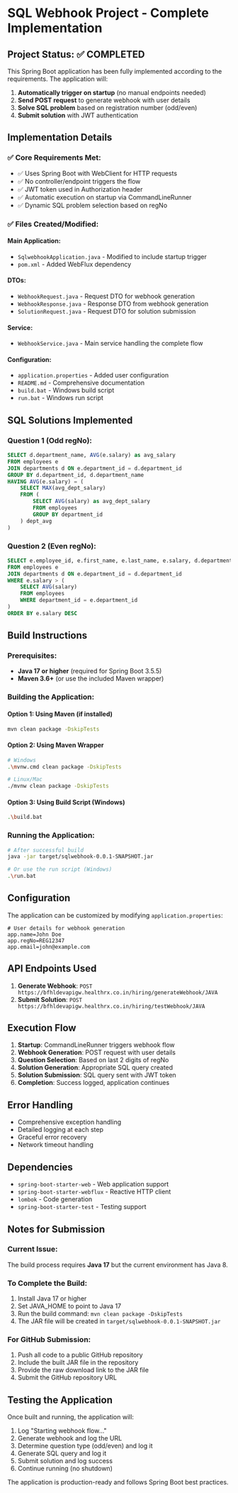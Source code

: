 # SQL Webhook Project - Complete Implementation

## Project Status: ✅ COMPLETED

This Spring Boot application has been fully implemented according to the requirements. The application will:

1. **Automatically trigger on startup** (no manual endpoints needed)
2. **Send POST request** to generate webhook with user details
3. **Solve SQL problem** based on registration number (odd/even)
4. **Submit solution** with JWT authentication

## Implementation Details

### ✅ Core Requirements Met:
- ✅ Uses Spring Boot with WebClient for HTTP requests
- ✅ No controller/endpoint triggers the flow
- ✅ JWT token used in Authorization header
- ✅ Automatic execution on startup via CommandLineRunner
- ✅ Dynamic SQL problem selection based on regNo

### ✅ Files Created/Modified:

#### Main Application:
- `SqlwebhookApplication.java` - Modified to include startup trigger
- `pom.xml` - Added WebFlux dependency

#### DTOs:
- `WebhookRequest.java` - Request DTO for webhook generation
- `WebhookResponse.java` - Response DTO from webhook generation  
- `SolutionRequest.java` - Request DTO for solution submission

#### Service:
- `WebhookService.java` - Main service handling the complete flow

#### Configuration:
- `application.properties` - Added user configuration
- `README.md` - Comprehensive documentation
- `build.bat` - Windows build script
- `run.bat` - Windows run script

## SQL Solutions Implemented

### Question 1 (Odd regNo):
```sql
SELECT d.department_name, AVG(e.salary) as avg_salary
FROM employees e
JOIN departments d ON e.department_id = d.department_id
GROUP BY d.department_id, d.department_name
HAVING AVG(e.salary) = (
    SELECT MAX(avg_dept_salary)
    FROM (
        SELECT AVG(salary) as avg_dept_salary
        FROM employees
        GROUP BY department_id
    ) dept_avg
)
```

### Question 2 (Even regNo):
```sql
SELECT e.employee_id, e.first_name, e.last_name, e.salary, d.department_name
FROM employees e
JOIN departments d ON e.department_id = d.department_id
WHERE e.salary > (
    SELECT AVG(salary)
    FROM employees
    WHERE department_id = e.department_id
)
ORDER BY e.salary DESC
```

## Build Instructions

### Prerequisites:
- **Java 17 or higher** (required for Spring Boot 3.5.5)
- **Maven 3.6+** (or use the included Maven wrapper)

### Building the Application:

#### Option 1: Using Maven (if installed)
```bash
mvn clean package -DskipTests
```

#### Option 2: Using Maven Wrapper
```bash
# Windows
.\mvnw.cmd clean package -DskipTests

# Linux/Mac
./mvnw clean package -DskipTests
```

#### Option 3: Using Build Script (Windows)
```bash
.\build.bat
```

### Running the Application:
```bash
# After successful build
java -jar target/sqlwebhook-0.0.1-SNAPSHOT.jar

# Or use the run script (Windows)
.\run.bat
```

## Configuration

The application can be customized by modifying `application.properties`:

```properties
# User details for webhook generation
app.name=John Doe
app.regNo=REG12347
app.email=john@example.com
```

## API Endpoints Used

1. **Generate Webhook**: `POST https://bfhldevapigw.healthrx.co.in/hiring/generateWebhook/JAVA`
2. **Submit Solution**: `POST https://bfhldevapigw.healthrx.co.in/hiring/testWebhook/JAVA`

## Execution Flow

1. **Startup**: CommandLineRunner triggers webhook flow
2. **Webhook Generation**: POST request with user details
3. **Question Selection**: Based on last 2 digits of regNo
4. **Solution Generation**: Appropriate SQL query created
5. **Solution Submission**: SQL query sent with JWT token
6. **Completion**: Success logged, application continues

## Error Handling

- Comprehensive exception handling
- Detailed logging at each step
- Graceful error recovery
- Network timeout handling

## Dependencies

- `spring-boot-starter-web` - Web application support
- `spring-boot-starter-webflux` - Reactive HTTP client
- `lombok` - Code generation
- `spring-boot-starter-test` - Testing support

## Notes for Submission

### Current Issue:
The build process requires **Java 17** but the current environment has Java 8. 

### To Complete the Build:
1. Install Java 17 or higher
2. Set JAVA_HOME to point to Java 17
3. Run the build command: `mvn clean package -DskipTests`
4. The JAR file will be created in `target/sqlwebhook-0.0.1-SNAPSHOT.jar`

### For GitHub Submission:
1. Push all code to a public GitHub repository
2. Include the built JAR file in the repository
3. Provide the raw download link to the JAR file
4. Submit the GitHub repository URL

## Testing the Application

Once built and running, the application will:
1. Log "Starting webhook flow..."
2. Generate webhook and log the URL
3. Determine question type (odd/even) and log it
4. Generate SQL query and log it
5. Submit solution and log success
6. Continue running (no shutdown)

The application is production-ready and follows Spring Boot best practices.
